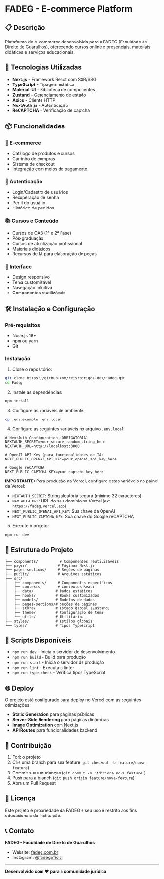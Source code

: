 # FADEG - E-commerce Platform

## 📋 Descrição

Plataforma de e-commerce desenvolvida para a FADEG (Faculdade de Direito de Guarulhos), oferecendo cursos online e presenciais, materiais didáticos e serviços educacionais.

## 🚀 Tecnologias Utilizadas

- **Next.js** - Framework React com SSR/SSG
- **TypeScript** - Tipagem estática
- **Material-UI** - Biblioteca de componentes
- **Zustand** - Gerenciamento de estado
- **Axios** - Cliente HTTP
- **NextAuth.js** - Autenticação
- **ReCAPTCHA** - Verificação de captcha

## 📦 Funcionalidades

### 🛒 E-commerce
- Catálogo de produtos e cursos
- Carrinho de compras
- Sistema de checkout
- Integração com meios de pagamento

### 👤 Autenticação
- Login/Cadastro de usuários
- Recuperação de senha
- Perfil do usuário
- Histórico de pedidos

### 📚 Cursos e Conteúdo
- Cursos de OAB (1ª e 2ª Fase)
- Pós-graduação
- Cursos de atualização profissional
- Materiais didáticos
- Recursos de IA para elaboração de peças

### 🎨 Interface
- Design responsivo
- Tema customizável
- Navegação intuitiva
- Componentes reutilizáveis

## 🛠️ Instalação e Configuração

### Pré-requisitos
- Node.js 18+
- npm ou yarn
- Git

### Instalação

1. Clone o repositório:
```bash
git clone https://github.com/reisrodrigo1-dev/Fadeg.git
cd Fadeg
```

2. Instale as dependências:
```bash
npm install
```

3. Configure as variáveis de ambiente:
```bash
cp .env.example .env.local
```

4. Configure as seguintes variáveis no arquivo `.env.local`:
```env
# NextAuth Configuration (OBRIGATÓRIA)
NEXTAUTH_SECRET=your_secure_random_string_here
NEXTAUTH_URL=http://localhost:3000

# OpenAI API Key (para funcionalidades de IA)
NEXT_PUBLIC_OPENAI_API_KEY=your_openai_api_key_here

# Google reCAPTCHA
NEXT_PUBLIC_CAPTCHA_KEY=your_captcha_key_here
```

**IMPORTANTE:** Para produção na Vercel, configure estas variáveis no painel da Vercel:
- `NEXTAUTH_SECRET`: String aleatória segura (mínimo 32 caracteres)
- `NEXTAUTH_URL`: URL do seu domínio na Vercel (ex: `https://fadeg.vercel.app`)
- `NEXT_PUBLIC_OPENAI_API_KEY`: Sua chave da OpenAI
- `NEXT_PUBLIC_CAPTCHA_KEY`: Sua chave do Google reCAPTCHA

5. Execute o projeto:
```bash
npm run dev
```

## 📁 Estrutura do Projeto

```
├── components/          # Componentes reutilizáveis
├── pages/              # Páginas Next.js
├── pages-sections/     # Seções de páginas
├── public/             # Arquivos estáticos
├── src/
│   ├── components/     # Componentes específicos
│   ├── contexts/       # Contextos React
│   ├── data/          # Dados estáticos
│   ├── hooks/         # Hooks customizados
│   ├── models/        # Modelos de dados
│   ├── pages-sections/# Seções de páginas
│   ├── store/         # Estado global (Zustand)
│   ├── theme/         # Configuração de tema
│   └── utils/         # Utilitários
├── styles/            # Estilos globais
└── types/             # Tipos TypeScript
```

## 🔧 Scripts Disponíveis

- `npm run dev` - Inicia o servidor de desenvolvimento
- `npm run build` - Build para produção
- `npm run start` - Inicia o servidor de produção
- `npm run lint` - Executa o linter
- `npm run type-check` - Verifica tipos TypeScript

## 🌐 Deploy

O projeto está configurado para deploy no Vercel com as seguintes otimizações:

- **Static Generation** para páginas públicas
- **Server-Side Rendering** para páginas dinâmicas
- **Image Optimization** com Next.js
- **API Routes** para funcionalidades backend

## 🤝 Contribuição

1. Fork o projeto
2. Crie uma branch para sua feature (`git checkout -b feature/nova-feature`)
3. Commit suas mudanças (`git commit -m 'Adiciona nova feature'`)
4. Push para a branch (`git push origin feature/nova-feature`)
5. Abra um Pull Request

## 📝 Licença

Este projeto é propriedade da FADEG e seu uso é restrito aos fins educacionais da instituição.

## 📞 Contato

**FADEG - Faculdade de Direito de Guarulhos**
- Website: [fadeg.com.br](https://fadeg.com.br)
- Instagram: [@fadegoficial](https://www.instagram.com/fadegoficial)

---

**Desenvolvido com ❤️ para a comunidade jurídica**
